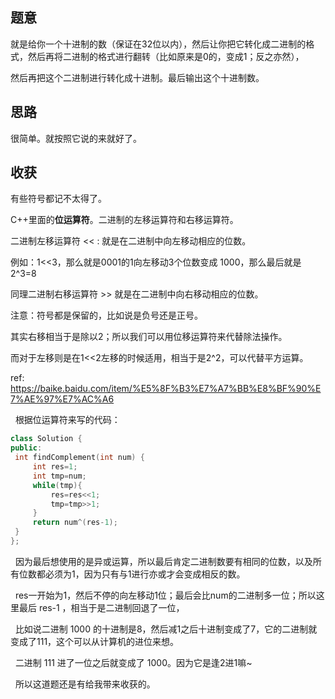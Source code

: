 ## 题意
   就是给你一个十进制的数（保证在32位以内），然后让你把它转化成二进制的格式，然后再将二进制的格式进行翻转（比如原来是0的，变成1；反之亦然），
   
   然后再把这个二进制进行转化成十进制。最后输出这个十进制数。
  
  
## 思路
   很简单。就按照它说的来就好了。
   
   
## 收获
   有些符号都记不太得了。
   
   C++里面的**位运算符**。二进制的左移运算符和右移运算符。
   
   二进制左移运算符 << : 就是在二进制中向左移动相应的位数。
   
   例如：1<<3，那么就是0001的1向左移动3个位数变成 1000，那么最后就是2^3=8
   
   同理二进制右移运算符 >> 就是在二进制中向右移动相应的位数。
   
   注意：符号都是保留的，比如说是负号还是正号。
   
   其实右移相当于是除以2；所以我们可以用位移运算符来代替除法操作。
   
   而对于左移则是在1<<2左移的时候适用，相当于是2^2，可以代替平方运算。
   
   ref: https://baike.baidu.com/item/%E5%8F%B3%E7%A7%BB%E8%BF%90%E7%AE%97%E7%AC%A6

   根据位运算符来写的代码：
   
   ```c++
   class Solution {
public:
    int findComplement(int num) {
        int res=1;
        int tmp=num;
        while(tmp){
            res=res<<1;
            tmp=tmp>>1;
        }
        return num^(res-1);
    }
};
   ```
   
   因为最后想使用的是异或运算，所以最后肯定二进制数要有相同的位数，以及所有位数都必须为1，因为只有与1进行亦或才会变成相反的数。
   
   res一开始为1，然后不停的向左移动1位；最后会比num的二进制多一位；所以这里最后 res-1 ，相当于是二进制回退了一位，
   
   比如说二进制 1000 的十进制是8，然后减1之后十进制变成了7，它的二进制就变成了111，这个可以从计算机的进位来想。
   
   二进制 111 进了一位之后就变成了 1000。因为它是逢2进1嘛~
   
   所以这道题还是有给我带来收获的。
